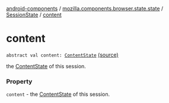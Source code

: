 [android-components](../../index.md) / [mozilla.components.browser.state.state](../index.md) / [SessionState](index.md) / [content](./content.md)

# content

`abstract val content: `[`ContentState`](../-content-state/index.md) [(source)](https://github.com/mozilla-mobile/android-components/blob/master/components/browser/state/src/main/java/mozilla/components/browser/state/state/SessionState.kt#L17)

the [ContentState](../-content-state/index.md) of this session.

### Property

`content` - the [ContentState](../-content-state/index.md) of this session.